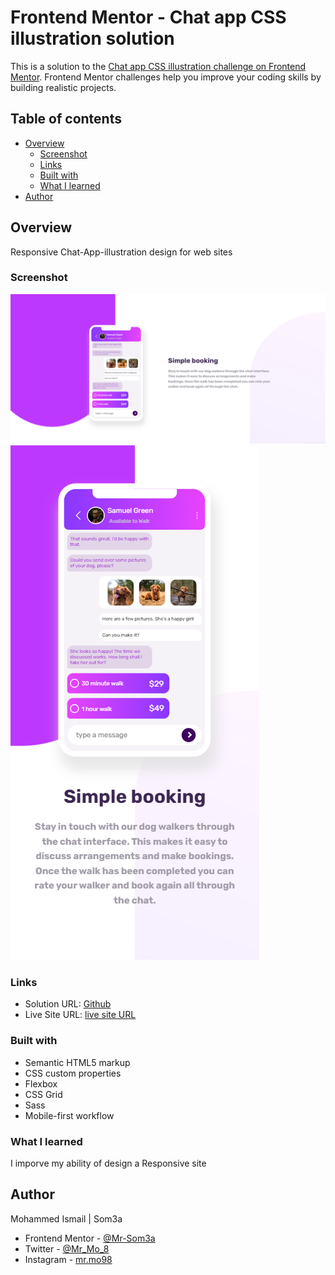 # Frontend Mentor - Chat app CSS illustration solution

This is a solution to the [Chat app CSS illustration challenge on Frontend Mentor](https://www.frontendmentor.io/challenges/chat-app-css-illustration-O5auMkFqY). Frontend Mentor challenges help you improve your coding skills by building realistic projects.

## Table of contents

- [Overview](#overview)
  - [Screenshot](#screenshot)
  - [Links](#links)
  - [Built with](#built-with)
  - [What I learned](#what-i-learned)
- [Author](#author)

## Overview

Responsive Chat-App-illustration design for web sites

### Screenshot

![Desktop: 1440px](<./images/Screenshot%20(30).png>)
![Mobile: 375px](<./images/Screenshot%20(31).png>)

### Links

- Solution URL: [Github](https://github.com/Mr-Som3a/Chat_app_css_illustration.git)
- Live Site URL: [live site URL](https://mr-som3a.github.io/Chat_app_css_illustration/)

### Built with

- Semantic HTML5 markup
- CSS custom properties
- Flexbox
- CSS Grid
- Sass
- Mobile-first workflow

### What I learned

I imporve my ability of design a Responsive site

## Author

Mohammed Ismail | Som3a

- Frontend Mentor - [@Mr-Som3a](https://www.frontendmentor.io/profile/Mr-Som3a)
- Twitter - [@Mr_Mo_8](https://www.twitter.com/Mr_Mo_8)
- Instagram - [mr.mo98](https://www.instagram.com/mr.mo98)
